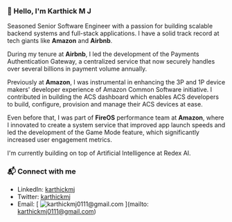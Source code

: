 ### 👋 Hello, I'm **Karthick M J**

Seasoned Senior Software Engineer with a passion for building scalable backend systems and full-stack applications. I have a solid track record at tech giants like **Amazon** and **Airbnb**.

During my tenure at **Airbnb**, I led the development of the Payments Authentication Gateway, a centralized service that now securely handles over several billions in payment volume annually.

Previously at **Amazon**, I was instrumental in enhancing the 3P and 1P device makers' developer experience of Amazon Common Software initiative. I contributed in building the ACS dashboard which enables ACS developers to build, configure, provision and manage their ACS devices at ease.

Even before that, I was part of **FireOS** performance team at **Amazon**, where I innovated to create a system service that improved app launch speeds and led the development of the Game Mode feature, which significantly increased user engagement metrics.

I'm currently building on top of Artificial Intelligence at Redex AI.

### 📬 Connect with me

- LinkedIn: [karthickmj](https://www.linkedin.com/in/karthickmj/)
- Twitter: [karthickmj](https://twitter.com/KarthickMj01)
- Email: [
  ![karthickmj0111@gmail.com](https://img.shields.io/badge/-karthickmj0111%40gmail.com-0077B5?style=flat&logo=Gmail&logoColor=white)
  ](mailto: karthickmj0111@gmail.com)
